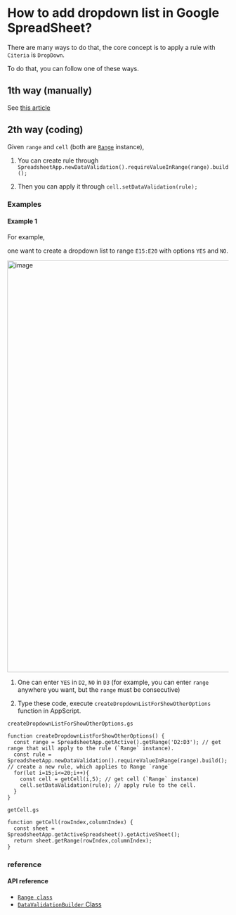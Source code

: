 # How to add dropdown list in Google SpreadSheet?
There are many ways to do that, the core concept is to apply a rule with `Citeria` is `DropDown`.

To do that, you can follow one of these ways.

## 1th way (manually)
See [this article](https://github.com/40843245/Google-SpreadSheet/blob/main/How%20to/How%20to%20add%20dropdown%20list%20in%20Google%20SpreadSheet%3F.md)
## 2th way (coding)
Given `range` and `cell` (both are [`Range`](https://developers.google.com/apps-script/reference/spreadsheet/range) instance), 

1. You can create rule through `SpreadsheetApp.newDataValidation().requireValueInRange(range).build();`

2. Then you can apply it through `cell.setDataValidation(rule);` 

### Examples
#### Example 1
For example,

one want to create a dropdown list to range `E15:E20` with options `YES` and `NO`.

<img width="936" alt="image" src="https://github.com/user-attachments/assets/96c2b037-08e4-4517-a913-e132f3beb88a" />

1. One can enter `YES` in `D2`, `NO` in `D3` (for example, you can enter `range` anywhere you want, but the `range` must be consecutive)

2. Type these code, execute `createDropdownListForShowOtherOptions` function in AppScript.

`createDropdownListForShowOtherOptions.gs`

```
function createDropdownListForShowOtherOptions() {
  const range = SpreadsheetApp.getActive().getRange('D2:D3'); // get range that will apply to the rule (`Range` instance).
  const rule = SpreadsheetApp.newDataValidation().requireValueInRange(range).build(); // create a new rule, which applies to Range `range`
  for(let i=15;i<=20;i++){
    const cell = getCell(i,5); // get cell (`Range` instance)
    cell.setDataValidation(rule); // apply rule to the cell.
  }
}
```

`getCell.gs`

```
function getCell(rowIndex,columnIndex) {
  const sheet = SpreadsheetApp.getActiveSpreadsheet().getActiveSheet();
  return sheet.getRange(rowIndex,columnIndex);
}
```

### reference
#### API reference
+ [`Range class`](https://developers.google.com/apps-script/reference/spreadsheet/range)
+ [`DataValidationBuilder` Class](https://developers.google.com/apps-script/reference/spreadsheet/data-validation-builder)
